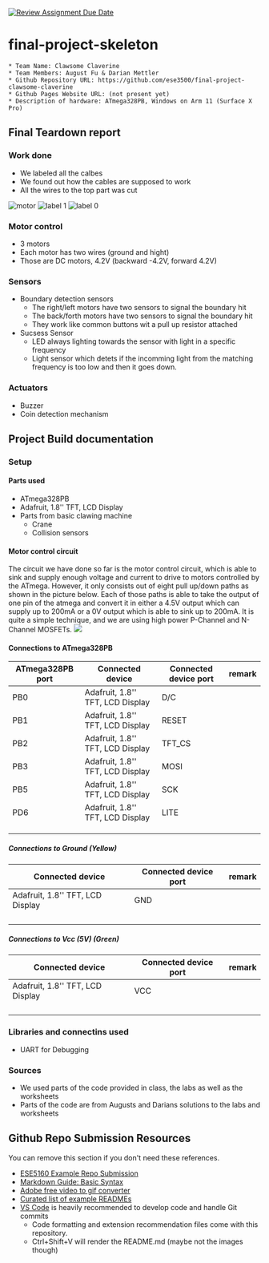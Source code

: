 [![Review Assignment Due Date](https://classroom.github.com/assets/deadline-readme-button-24ddc0f5d75046c5622901739e7c5dd533143b0c8e959d652212380cedb1ea36.svg)](https://classroom.github.com/a/2TmiRqwI)
# final-project-skeleton

    * Team Name: Clawsome Claverine
    * Team Members: August Fu & Darian Mettler
    * Github Repository URL: https://github.com/ese3500/final-project-clawsome-claverine
    * Github Pages Website URL: (not present yet)
    * Description of hardware: ATmega328PB, Windows on Arm 11 (Surface X Pro)

## Final Teardown report

### Work done
- We labeled all the calbes
- We found out how the cables are supposed to work
- All the wires to the top part was cut

![motor](Motors_top.JPG)
![label 1](wire_labeling_1.JPG)
![label 0](wire_labeling_0.JPG)

### Motor control
- 3 motors
- Each motor has two wires (ground and hight)
- Those are DC motors, 4.2V (backward -4.2V, forward 4.2V)

### Sensors
- Boundary detection sensors
    - The right/left motors have two sensors to signal the boundary hit
    - The back/forth motors have two sensors to signal the boundary hit
    - They work like common buttons wit a pull up resistor attached
- Sucsess Sensor
    - LED always lighting towards the sensor with light in a specific frequency
    - Light sensor which detets if the incomming light from the matching frequency is too low and then it goes down.

### Actuators
- Buzzer
- Coin detection mechanism

## Project Build documentation
### Setup
#### Parts used
- ATmega328PB
- Adafruit, 1.8'' TFT, LCD Display
- Parts from basic clawing machine
    - Crane
    - Collision sensors

#### Motor control circuit
The circuit we have done so far is the motor control circuit, which is able to sink and supply enough voltage and current to drive to motors controlled by the ATmega. However, it only consists out of eight pull up/down paths as shown in the picture below. Each of those paths is able to take the output of one pin of the atmega and convert it in either a 4.5V output which can supply up to 200mA or a 0V output which is able to sink up to 200mA. It is quite a simple technique, and we are using high power P-Channel and N-Channel MOSFETs.
![](Graph_of_motor_supply_circuit_path.png)
#### Connections to ATmega328PB

| ATmega328PB port | Connected device | Connected device port | remark |
|----------|----------|----------|----------|
|PB0|Adafruit, 1.8'' TFT, LCD Display|D/C|          |
|PB1|Adafruit, 1.8'' TFT, LCD Display|RESET|          |
|PB2|Adafruit, 1.8'' TFT, LCD Display|TFT_CS|          |
|PB3|Adafruit, 1.8'' TFT, LCD Display|MOSI|          |
|PB5|Adafruit, 1.8'' TFT, LCD Display|SCK|          |
|PD6|Adafruit, 1.8'' TFT, LCD Display|LITE|          |
|          |          |          |          |
|          |          |          |          |
|          |          |          |          |

##### Connections to Ground (Yellow)
| Connected device | Connected device port | remark |
|----------|----------|----------|
|Adafruit, 1.8'' TFT, LCD Display|GND|          |
|          |          |          |
|          |          |          |
|          |          |          |
|          |          |          |


##### Connections to Vcc (5V) (Green)
| Connected device | Connected device port | remark |
|----------|----------|----------|
|Adafruit, 1.8'' TFT, LCD Display|VCC|          |
|          |          |          |
|          |          |          |
|          |          |          |
|          |          |          |

### Libraries and connectins used
- UART for Debugging

### Sources
- We used parts of the code provided in class, the labs as well as the worksheets
- Parts of the code are from Augusts and Darians solutions to the labs and worksheets

## Github Repo Submission Resources

You can remove this section if you don't need these references.

* [ESE5160 Example Repo Submission](https://github.com/ese5160/example-repository-submission)
* [Markdown Guide: Basic Syntax](https://www.markdownguide.org/basic-syntax/)
* [Adobe free video to gif converter](https://www.adobe.com/express/feature/video/convert/video-to-gif)
* [Curated list of example READMEs](https://github.com/matiassingers/awesome-readme)
* [VS Code](https://code.visualstudio.com/) is heavily recommended to develop code and handle Git commits
  * Code formatting and extension recommendation files come with this repository.
  * Ctrl+Shift+V will render the README.md (maybe not the images though)
